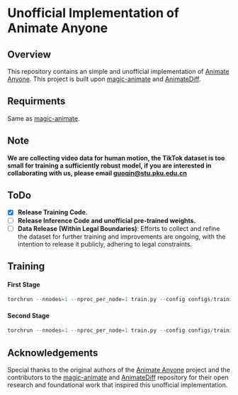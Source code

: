 # Unofficial Implementation of Animate Anyone

## Overview
This repository contains an simple and unofficial implementation of [Animate Anyone](https://humanaigc.github.io/animate-anyone/). This project is built upon [magic-animate](https://github.com/magic-research/magic-animate/tree/main) and [AnimateDiff](https://github.com/guoyww/AnimateDiff).

## Requirments
Same as [magic-animate](https://github.com/magic-research/magic-animate/tree/main).

## Note
**We are collecting video data for human motion, the TikTok dataset is too small for training a sufficiently robust model, if you are interested in collaborating with us, please email guoqin@stu.pku.edu.cn**

## ToDo
- [x] **Release Training Code.**
- [ ] **Release Inference Code and unofficial pre-trained weights.**
- [ ] **Data Release (Within Legal Boundaries)**: Efforts to collect and refine the dataset for further training and improvements are ongoing, with the intention to release it publicly, adhering to legal constraints.

## Training

#### First Stage

```python
torchrun --nnodes=1 --nproc_per_node=1 train.py --config configs/training/train_stage_1.yaml
```

#### Second Stage

```python
torchrun --nnodes=1 --nproc_per_node=1 train.py --config configs/training/train_stage_2.yaml
```

## Acknowledgements
Special thanks to the original authors of the [Animate Anyone](https://humanaigc.github.io/animate-anyone/) project and the contributors to the [magic-animate](https://github.com/magic-research/magic-animate/tree/main) and [AnimateDiff](https://github.com/guoyww/AnimateDiff) repository for their open research and foundational work that inspired this unofficial implementation.
